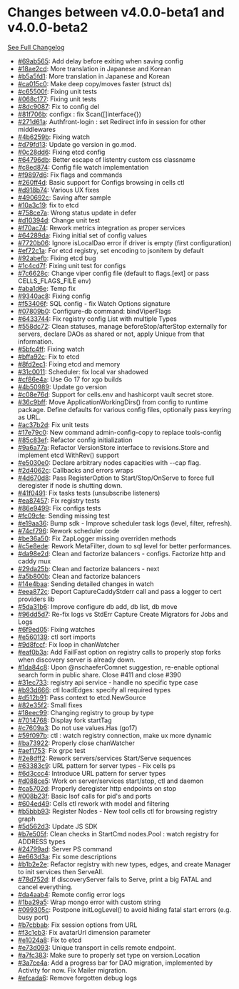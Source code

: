 # Changes between v4.0.0-beta1 and v4.0.0-beta2

[See Full Changelog](https://github.com/pydio/cells/compare/v4.0.0-beta1...v4.0.0-beta2)

- [#69ab565](https://github.com/pydio/cells/commit/69ab565cfe7b3251a021781c24ce51b15870e2db): Add delay before exiting when saving config
- [#18ae2cd](https://github.com/pydio/cells/commit/18ae2cd47312f3513f7483b3a535e7ba2c2dfd4e): More translation in Japanese and Korean
- [#b5a5fd1](https://github.com/pydio/cells/commit/b5a5fd1dc3b1969da3ab36debb3cf5ed8044823e): More translation in Japanese and Korean
- [#ca015c0](https://github.com/pydio/cells/commit/ca015c099f37752dfde2ee30a71f556f45ae249d): Make deep copy/moves faster (struct ds)
- [#c65500f](https://github.com/pydio/cells/commit/c65500f27409f3f8049abb115051af5e785a7623): Fixing unit tests
- [#068c177](https://github.com/pydio/cells/commit/068c177fd5f715d30b085095edfea3aff2085e2c): Fixing unit tests
- [#8dc9087](https://github.com/pydio/cells/commit/8dc9087c46c0332a02ad8a9abd33a054c512f492): Fix to config del
- [#81f706b](https://github.com/pydio/cells/commit/81f706b4d85cdb9f629a37d537ac595bd68dc75f): configx : fix Scan([]interface{})
- [#271d61a](https://github.com/pydio/cells/commit/271d61ace1fcbbe62be83466f7b4c5d99cee872b): Authfront-login : set Redirect info in session for other middlewares
- [#4b6259b](https://github.com/pydio/cells/commit/4b6259bb531c434631c6694f8cfd5b701dcaf1e0): Fixing watch
- [#d79fd13](https://github.com/pydio/cells/commit/d79fd13834362380b4246902653abfad95d7f3ae): Update go version in go.mod.
- [#0c28dd6](https://github.com/pydio/cells/commit/0c28dd6cbe078de44b5b422ae6ea1aa5ccdf61c2): Fixing etcd config
- [#64796db](https://github.com/pydio/cells/commit/64796dbd586efe1a8fd9b1026d308feb7a6f9bae): Better escape of listentry custom css classname
- [#c8ed874](https://github.com/pydio/cells/commit/c8ed874a8d75df0e34e6b0590204f7edd8900b58): Config file watch implementation
- [#f9897d6](https://github.com/pydio/cells/commit/f9897d6468d369ec49b26dd880b95bd6a1075423): Fix flags and commands
- [#260ff4d](https://github.com/pydio/cells/commit/260ff4d49319a2ec5cd1506c1cae470ee1f25ca3): Basic support for Configs browsing in cells ctl
- [#d918b74](https://github.com/pydio/cells/commit/d918b74a994e07a5b61c7d9f43dbf617eba8f590): Various UX fixes
- [#490692c](https://github.com/pydio/cells/commit/490692ca4cc4420b22ae6ae36ac9deff9e2a74dc): Saving after sample
- [#10a3c19](https://github.com/pydio/cells/commit/10a3c19f0f7e14cbd161de8e5b87e171856c6955): fix to etcd
- [#758ce7a](https://github.com/pydio/cells/commit/758ce7a611ad20ff0d6713e16ad01bb21fda9c56): Wrong status update in defer
- [#d10394d](https://github.com/pydio/cells/commit/d10394dbdc9020d4cac6d6a66d26b6f2935627cb): Change unit test
- [#f70ac74](https://github.com/pydio/cells/commit/f70ac7425090e32cb779ab47c3a30764bc4812ae): Rework metrics integration as proper services
- [#64289da](https://github.com/pydio/cells/commit/64289dab28362cf7e3da6eda8a3fec5008905377): Fixing initial set of config values
- [#7720b06](https://github.com/pydio/cells/commit/7720b06fbb2b6596df72ff73a5c128f03f892aee): Ignore isLocalDao error if driver is empty (first configuration)
- [#ef72c1a](https://github.com/pydio/cells/commit/ef72c1a9e4227e566485847eea902e9b2adb2ae2): For etcd registry, set encoding to jsonitem by default
- [#92abefb](https://github.com/pydio/cells/commit/92abefb070ed817f800c474ac9dcf8adedbe1e85): Fixing etcd bug
- [#1c4cd7f](https://github.com/pydio/cells/commit/1c4cd7f35897eb2ad46290bf88a98735ad00210f): Fixing unit test for configs
- [#7c6628c](https://github.com/pydio/cells/commit/7c6628c94e951c676b01683b2f7090976c7790f5): Change viper config file (default to flags.[ext] or pass CELLS_FLAGS_FILE env)
- [#aba1d6e](https://github.com/pydio/cells/commit/aba1d6e1936f44ff6e08582b8e848da6eda62abf): Temp fix
- [#9340ac8](https://github.com/pydio/cells/commit/9340ac8f6a6564cb1dd4f820f4ea986279727d6d): Fixing config
- [#f53406f](https://github.com/pydio/cells/commit/f53406fb70453d7b8b07314217ae68f7fdbc8d76): SQL config - fix Watch Options signature
- [#07809b0](https://github.com/pydio/cells/commit/07809b02d3736a249b65a016833521cb7b6dd5d5): Configure-db command: bindViperFlags
- [#6433744](https://github.com/pydio/cells/commit/643374439b89ad5a3368ece18a61d273794723af): Fix registry config List with multiple Types
- [#558dc72](https://github.com/pydio/cells/commit/558dc721f257f23b8d27e5503b6c11eb9a0b296c): Clean statuses, manage beforeStop/afterStop externally for servers, declare DAOs as shared or not, apply Unique from that information.
- [#5bfc4ff](https://github.com/pydio/cells/commit/5bfc4ff789c5fa72f2910f9d4e0ba300e0d3b687): Fixing watch
- [#bffa92c](https://github.com/pydio/cells/commit/bffa92cd1be19b8f1509babe187522b3cc101c2f): Fix to etcd
- [#8fd2ec1](https://github.com/pydio/cells/commit/8fd2ec1f6c0345f701c0a264d4caa1fe8cef7d06): Fixing etcd and memory
- [#31c0011](https://github.com/pydio/cells/commit/31c0011b50e93309ad3b5a6f8b60b52b4c4cc424): Scheduler: fix local var shadowed
- [#cf86e4a](https://github.com/pydio/cells/commit/cf86e4a5fabbbe913f3fcd58102a0607fd22734e): Use Go 17 for xgo builds
- [#4b50989](https://github.com/pydio/cells/commit/4b509895f4cf96d4b40edb5ce41915e61402ecb5): Update go version
- [#c08e76d](https://github.com/pydio/cells/commit/c08e76d771d3940edc58f7329255ef884a3dbc85): Support for cells.env and hashicorpt vault secret store.
- [#36c9bff](https://github.com/pydio/cells/commit/36c9bffc6be808d9a3457f0066f3ae0aaff4db4b): Move ApplicationWorkingDirs() from config to runtime package. Define defaults for various config files, optionally pass keyring as URL.
- [#ac37b2d](https://github.com/pydio/cells/commit/ac37b2d0b8ffb3f361b262c3951df1871e0f330b): Fix unit tests
- [#17e79c0](https://github.com/pydio/cells/commit/17e79c04e2349f4af55ab11b6562e82da7bd83dd): New command admin-config-copy to replace tools-config
- [#85c83ef](https://github.com/pydio/cells/commit/85c83ef28548833cad6a7271fcdc6aa090016fd1): Refactor config initialization
- [#9a6a77a](https://github.com/pydio/cells/commit/9a6a77a79c9bb9c30bfa452399a3f13b8ea2fcaa): Refactor VersionStore interface to revisions.Store and implement etcd WithRev() support
- [#e5030e0](https://github.com/pydio/cells/commit/e5030e062622a0399f77a67e680efed1aede9cb7): Declare arbitrary nodes capacities with --cap flag.
- [#2d4062c](https://github.com/pydio/cells/commit/2d4062c2b2d5f7a3c23f860cdd1b551a630d9e4e): Callbacks and errors wraps
- [#4d670d8](https://github.com/pydio/cells/commit/4d670d82a854ae8e507e64a4b92ec563f1e7d926): Pass RegisterOption to Start/Stop/OnServe to force full deregister if node is shutting down.
- [#41f0491](https://github.com/pydio/cells/commit/41f0491bd9f523479798e922634d3bee53715b69): Fix tasks tests (unsubscribe listeners)
- [#ea87457](https://github.com/pydio/cells/commit/ea87457425b868e793cee0579ab8a18d044b6c6d): Fix registry tests
- [#86e9499](https://github.com/pydio/cells/commit/86e94990e0115eab60776f6ffc4c94861ff92d4b): Fix configs tests
- [#fc09cfe](https://github.com/pydio/cells/commit/fc09cfe23d78ed21688664ab86cfb3da9ff0a456): Sending missing test
- [#e19aa36](https://github.com/pydio/cells/commit/e19aa36a935dd04f59856a185f33ad1362ae5dc5): Bump sdk - Improve scheduler task logs (level, filter, refresh).
- [#74cf796](https://github.com/pydio/cells/commit/74cf796d5745a8e84bb7b68747702cab71d7e663): Rework scheduler code
- [#be36a50](https://github.com/pydio/cells/commit/be36a50579ec7da1bae658ee70f39d56c636bec9): Fix ZapLogger missing overriden methods
- [#c5e8ede](https://github.com/pydio/cells/commit/c5e8ede161ef920eb1aa71bd63a8d842cf97f80a): Rework MetaFilter, down to sql level for better performances.
- [#da98e2d](https://github.com/pydio/cells/commit/da98e2d251cce9f2c1f0ab9a47a91cc8e187e19a): Clean and factorize balancers - configs. Factorize http and caddy mux
- [#29da25b](https://github.com/pydio/cells/commit/29da25bd90635c9c69561ecdb4c50ebb81b8c926): Clean and factorize balancers - next
- [#a5b800b](https://github.com/pydio/cells/commit/a5b800b475e8ea4bba3b5afb1f12164883f85a55): Clean and factorize balancers
- [#14e4baa](https://github.com/pydio/cells/commit/14e4baadde7e4f320c91d67bb9815837a58eb464): Sending detailed changes in watch
- [#eea872c](https://github.com/pydio/cells/commit/eea872c090a83e4cf4bea5bf2ca0375c88e7bdc6): Deport CaptureCaddyStderr call and pass a logger to cert providers lib
- [#5da31b6](https://github.com/pydio/cells/commit/5da31b697b82063f93fc20a0e0bb69e2f9a5c8b6): Improve configure db add, db list, db move
- [#96dd5d7](https://github.com/pydio/cells/commit/96dd5d7b79bb73af567146295cac0ffed5de170f): Re-fix logs vs StdErr Capture Create Migrators for Jobs and Logs
- [#6f9ed05](https://github.com/pydio/cells/commit/6f9ed052f10e18df2a7a93c015a9645fd4f1f3b0): Fixing watches
- [#e560139](https://github.com/pydio/cells/commit/e560139902fa899422486deb741b6ada2f601f80): ctl sort imports
- [#9d8fccf](https://github.com/pydio/cells/commit/9d8fccfe2e004f5518c77fe946fa5bf45e88bf8d): Fix loop in chanWatcher
- [#eaf0b3a](https://github.com/pydio/cells/commit/eaf0b3af9133ee42b5fd9d9ceffaec8e3b592e60): Add FailFast option on registry calls to properly stop forks when discovery server is already down.
- [#1da84c8](https://github.com/pydio/cells/commit/1da84c802258a276d21a1c862f20a14db3ff36f5): Upon @nschaeferComnet suggestion, re-enable optional search form in public share. Close #411 and close #390
- [#31ec733](https://github.com/pydio/cells/commit/31ec7339cdb1088b4534ef307360bf152f19c250): registry api service - handle no specific type case
- [#b93d666](https://github.com/pydio/cells/commit/b93d666f45f3b51ea7da5fcec5d91cde8cb725ee): ctl loadEdges: specify all required types
- [#d512b91](https://github.com/pydio/cells/commit/d512b91ef6413659c068c7f6bc8e0e187f634c0c): Pass context to etcd.NewSource
- [#82e35f2](https://github.com/pydio/cells/commit/82e35f29011d9c49ff73de5b94ec82e3b5ed09f1): Small fixes
- [#18eec99](https://github.com/pydio/cells/commit/18eec9916f3fee3a7df7752211f8036ac9110bfa): Changing registry to group by type
- [#7014768](https://github.com/pydio/cells/commit/701476832c61515c633f08adad606bf9d4611f48): Display fork startTag
- [#c7609a3](https://github.com/pydio/cells/commit/c7609a37f4c7c4810f491dbe5672bd234bb13f8e): Do not use values.Has (go17)
- [#59f097b](https://github.com/pydio/cells/commit/59f097bcab4b9f45200fb2ba0817c16cd6575831): ctl : watch registry connection, make ux more dynamic
- [#ba73922](https://github.com/pydio/cells/commit/ba7392212ae5a7a0aa78c05a3003cfb300278553): Properly close chanWatcher
- [#aef1753](https://github.com/pydio/cells/commit/aef17532f67fc72db38efe1d059ad482e52827d4): Fix grpc test
- [#2e8dff2](https://github.com/pydio/cells/commit/2e8dff2394d7d417de0881bfa6cabf77758c9f7c): Rework servers/services Start/Serve sequences
- [#63383c9](https://github.com/pydio/cells/commit/63383c9a127cf1f621b2739ccc33b0e34f2fe938): URL pattern for server types - Fix cells ps
- [#6d3ccc4](https://github.com/pydio/cells/commit/6d3ccc41fbe06d0e66066d5b1c2f1718175c06a3): Introduce URL pattern for server types
- [#d088ce5](https://github.com/pydio/cells/commit/d088ce56f2b2dcc78628985c53a814194e7537a3): Work on server/services start/stop, ctl and daemon
- [#ca5702d](https://github.com/pydio/cells/commit/ca5702d812e52e2a84fc9ecdfd0b047a378f5d4c): Properly deregister http endpoints on stop
- [#008b23f](https://github.com/pydio/cells/commit/008b23f8fe4e1b190ad418317edd66194d2b7a02): Basic lsof calls for pid's and ports
- [#604ed49](https://github.com/pydio/cells/commit/604ed49fbefd4035378287959ee3571e45542248): Cells ctl rework with model and filtering
- [#b5bbb93](https://github.com/pydio/cells/commit/b5bbb93bd5ec2d42716c2b4832d7deb4a3a49789): Register Nodes - New tool cells ctl for browsing registry graph
- [#5d562d3](https://github.com/pydio/cells/commit/5d562d31ece74a416af2ae3b8741b8d665213494): Update JS SDK
- [#b7e505f](https://github.com/pydio/cells/commit/b7e505f0772b98dc09b7b80c39af73d1d36416af): Clean checks in StartCmd nodes.Pool : watch registry for ADDRESS types
- [#24799ad](https://github.com/pydio/cells/commit/24799add662afa211f8ba00293e3b318367a01ae): Server PS command
- [#e663d3a](https://github.com/pydio/cells/commit/e663d3a31418220e6bf50a4ecb0e929fccbc1213): Fix some descriptions
- [#b1b2e2e](https://github.com/pydio/cells/commit/b1b2e2e8017281b92e3f08f523c96248e9825009): Refactor registry with new types, edges, and create Manager to init services then ServeAll.
- [#78d752d](https://github.com/pydio/cells/commit/78d752d8954e3ee82173f07d480cc8b1413cc003): If discoveryServer fails to Serve, print a big FATAL and cancel everything.
- [#da4aab4](https://github.com/pydio/cells/commit/da4aab48aa6e73ce438f22f729835c208dc3231e): Remote config error logs
- [#1ba29a5](https://github.com/pydio/cells/commit/1ba29a5b298b0ac69a7e884ea3ace2163bd66a76): Wrap mongo error with custom string
- [#099305c](https://github.com/pydio/cells/commit/099305ce942c7119726b1513eb897b765c801caf): Postpone initLogLevel() to avoid hiding fatal start errors (e.g. busy port)
- [#b7cbbab](https://github.com/pydio/cells/commit/b7cbbab889cca2f0e4f035a0a2c42203df8cb778): Fix session options from URL
- [#f3c1cb3](https://github.com/pydio/cells/commit/f3c1cb3dcc127e5b8d24e84a73c109c604d905f4): Fix avatarUrl dimension parameter
- [#e1024a8](https://github.com/pydio/cells/commit/e1024a8fc59f05def5d2851eba0bc51306386204): Fix to etcd
- [#e73d093](https://github.com/pydio/cells/commit/e73d093d41276e29e29f4f2502049a0231c098a3): Unique transport in cells remote endpoint.
- [#a7fc383](https://github.com/pydio/cells/commit/a7fc3837088d03a7fae2042d248368145ddffdc9): Make sure to properly set type on version.Location
- [#3a7ce4a](https://github.com/pydio/cells/commit/3a7ce4abf9bf3c4d23b5ce23ef815a327544fd4e): Add a progress bar for DAO migration, implemented by Activity for now. Fix Mailer migration.
- [#efcada6](https://github.com/pydio/cells/commit/efcada6ce978e421c2c6b26136d05ac46d27bd9e): Remove forgotten debug logs
